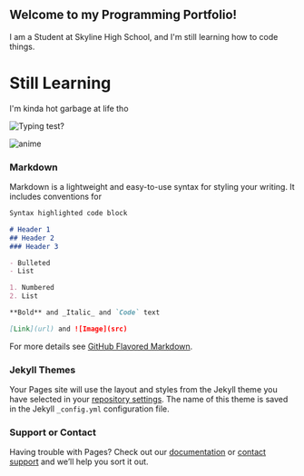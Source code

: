 ## Welcome to my Programming Portfolio!

I am a Student at Skyline High School, and I'm still learning how to code things. 

# Still Learning
I'm kinda hot garbage at life tho

![Typing test?](https://github.com/Tyler-Roa/Portfolio2021/blob/master/images/animeglasses.jpg?raw=true)

![anime](https://github.com/Tyler-Roa/Portfolio2021/blob/master/images/Violation(2).png?raw=true)

### Markdown

Markdown is a lightweight and easy-to-use syntax for styling your writing. It includes conventions for

```markdown
Syntax highlighted code block

# Header 1
## Header 2
### Header 3

- Bulleted
- List

1. Numbered
2. List

**Bold** and _Italic_ and `Code` text

[Link](url) and ![Image](src)
```

For more details see [GitHub Flavored Markdown](https://guides.github.com/features/mastering-markdown/).

### Jekyll Themes

Your Pages site will use the layout and styles from the Jekyll theme you have selected in your [repository settings](https://github.com/Tyler-Roa/Portfolio2020/settings). The name of this theme is saved in the Jekyll `_config.yml` configuration file.

### Support or Contact

Having trouble with Pages? Check out our [documentation](https://help.github.com/categories/github-pages-basics/) or [contact support](https://github.com/contact) and we’ll help you sort it out.
